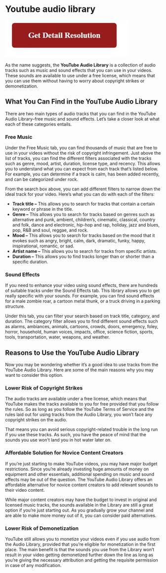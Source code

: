 # Youtube audio library

[![Youtube audio library](red2.png)](https://icncomputer.com/youtube-audio-library/)


As the name suggests, the **YouTube Audio Library** is a collection of audio tracks such as music and sound effects that you can use in your videos. These sounds are available to use under a free license, which means that you can use them without having to worry about copyright strikes or demonetization. 


## What You Can Find in the YouTube Audio Library

There are two main types of audio tracks that you can find in the YouTube Audio Library–free music and sound effects. Let’s take a closer look at what each of these categories entails.

### Free Music
Under the Free Music tab, you can find thousands of music that are free to use in your videos without the risk of copyright infringement. Just above the list of tracks, you can find the different filters associated with the tracks such as genre, mood, artist, duration, license type, and recency. This allows you to understand what you can expect from each track that’s listed below. For example, you can determine if a track is calm, has been added recently, and can be categorized under rock.


From the search box above, you can add different filters to narrow down the ideal track for your video. Here’s what you can do with each of the filters:

* **Track title –** This allows you to search for tracks that contain a certain keyword or phrase in the title.
* **Genre –** This allows you to search for tracks based on genres such as alternative and punk, ambient, children’s, cinematic, classical, country and folk, dance and electronic, hip-hop and rap, holiday, jazz and blues, pop, R&B and soul, reggae, and rock.
* **Mood –** This allows you to search for tracks based on the mood that it evokes such as angry, bright, calm, dark, dramatic, funky, happy, inspirational, romantic, or sad.
* **Artist name –** This allows you to search for tracks from specific artists.
* **Duration –** This allows you to find tracks longer than or shorter than a specific duration.



### Sound Effects

If you need to enhance your video using sound effects, there are hundreds of suitable tracks under the Sound Effects tab. This library allows you to get really specific with your sounds. For example, you can find sound effects for a male zombie roar, a cartoon metal thunk, or a truck driving in a parking structure.

Under this tab, you can filter your search based on track title, category, and duration. The category filter allows you to find different sound effects such as alarms, ambiances, animals, cartoons, crowds, doors, emergency, foley, horror, household, human voices, impacts, office, science fiction, sports, tools, transportation, water, weapons, and weather. 

## Reasons to Use the YouTube Audio Library

Now you may be wondering whether it’s a good idea to use tracks from the YouTube Audio Library. Here are some of the main reasons why you may want to consider this option.

### Lower Risk of Copyright Strikes

The audio tracks are available under a free license, which means that YouTube makes the tracks available to you for free provided that you follow the rules. So as long as you follow the YouTube Terms of Service and the rules laid out for using tracks from the Audio Library, you won’t face any copyright strikes on the audio.

That means you can avoid serious copyright-related trouble in the long run if you use these tracks. As such, you have the peace of mind that the sounds you use won’t land you in hot water later on.  

### Affordable Solution for Novice Content Creators

If you’re just starting to make YouTube videos, you may have major budget restrictions. Since you’re already investing huge amounts of money on equipment and other essentials, additional spending on music and sound effects may be out of the question. The YouTube Audio Library offers an affordable alternative for novice content creators to add relevant sounds to their video content.

While major content creators may have the budget to invest in original and licensed music tracks, the sounds available in the Library are still a great option if you’re just starting out. As you gradually grow your channel and are able to make more money out of it, you can consider paid alternatives.

### Lower Risk of Demonetization

YouTube still allows you to monetize your videos even if you use audio from the Audio Library, provided that you’re eligible for monetization in the first place. The main benefit is that the sounds you use from the Library won’t result in your video getting demonetized further down the line as long as you’re giving the necessary attribution and getting the requisite permission in case of any modification.
